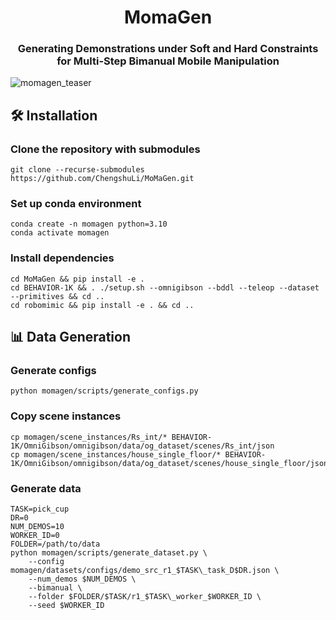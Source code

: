 <h1 align="center">MomaGen</h1>
<h3 align="center">Generating Demonstrations under Soft and Hard Constraints for Multi-Step Bimanual Mobile Manipulation</h3>

![momagen_teaser](https://github.com/user-attachments/assets/278f7c1c-1d73-47c0-942c-e70115875eb4)


## 🛠️ Installation

### Clone the repository with submodules
```
git clone --recurse-submodules https://github.com/ChengshuLi/MoMaGen.git
```

### Set up conda environment
```
conda create -n momagen python=3.10
conda activate momagen
```

### Install dependencies
```
cd MoMaGen && pip install -e .
cd BEHAVIOR-1K && . ./setup.sh --omnigibson --bddl --teleop --dataset --primitives && cd ..
cd robomimic && pip install -e . && cd ..
```

## 📊 Data Generation

### Generate configs
```
python momagen/scripts/generate_configs.py
```

### Copy scene instances
```
cp momagen/scene_instances/Rs_int/* BEHAVIOR-1K/OmniGibson/omnigibson/data/og_dataset/scenes/Rs_int/json
cp momagen/scene_instances/house_single_floor/* BEHAVIOR-1K/OmniGibson/omnigibson/data/og_dataset/scenes/house_single_floor/json
```

### Generate data
```
TASK=pick_cup
DR=0
NUM_DEMOS=10
WORKER_ID=0
FOLDER=/path/to/data
python momagen/scripts/generate_dataset.py \
    --config momagen/datasets/configs/demo_src_r1_$TASK\_task_D$DR.json \
    --num_demos $NUM_DEMOS \
    --bimanual \
    --folder $FOLDER/$TASK/r1_$TASK\_worker_$WORKER_ID \
    --seed $WORKER_ID
```
